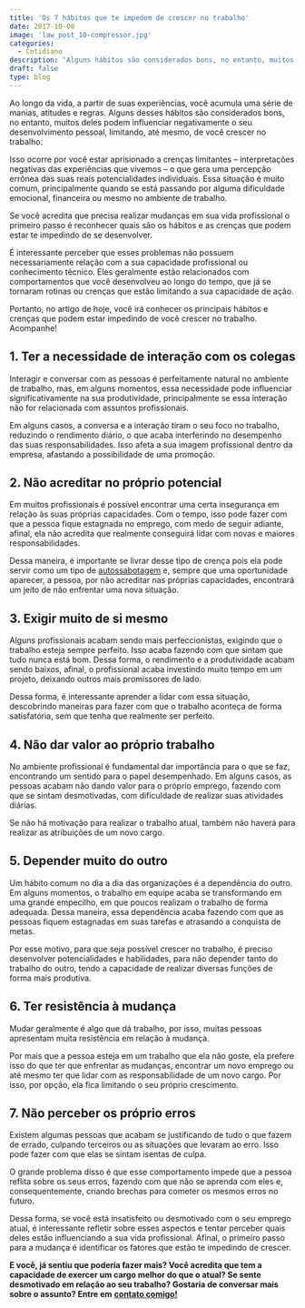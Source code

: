 ```yaml
---
title: 'Os 7 hábitos que te impedem de crescer no trabalho'
date: 2017-10-08
image: 'law_post_10-compressor.jpg'
categories:
  - Cotidiano
description: 'Alguns hábitos são considerados bons, no entanto, muitos deles podem influenciar negativamente o seu desenvolvimento, limitando você crescer no trabalho'
draft: false
type: blog
---
```


Ao longo da vida, a partir de suas experiências, você acumula uma série de manias, atitudes e regras. Alguns desses hábitos são considerados bons, no entanto, muitos deles podem influenciar negativamente o seu desenvolvimento pessoal, limitando, até mesmo, de você crescer no trabalho.

Isso ocorre por você estar aprisionado a crenças limitantes – interpretações negativas das experiências que vivemos – o que gera uma percepção errônea das suas reais potencialidades individuais. Essa situação é muito comum, principalmente quando se está passando por alguma dificuldade emocional, financeira ou mesmo no ambiente de trabalho.

Se você acredita que precisa realizar mudanças em sua vida profissional o primeiro passo é reconhecer quais são os hábitos e as crenças que podem estar te impedindo de se desenvolver.

É interessante perceber que esses problemas não possuem necessariamente relação com a sua capacidade profissional ou conhecimento técnico. Eles geralmente estão relacionados com comportamentos que você desenvolveu ao longo do tempo, que já se tornaram rotinas ou crenças que estão limitando a sua capacidade de ação.

Portanto, no artigo de hoje, você irá conhecer os principais hábitos e crenças que podem estar impedindo de você crescer no trabalho. Acompanhe!

## **1. Ter a necessidade de interação com os colegas**

Interagir e conversar com as pessoas é perfeitamente natural no ambiente de trabalho, mas, em alguns momentos, essa necessidade pode influenciar significativamente na sua produtividade, principalmente se essa interação não for relacionada com assuntos profissionais.

Em alguns casos, a conversa e a interação tiram o seu foco no trabalho, reduzindo o rendimento diário, o que acaba interferindo no desempenho das suas responsabilidades. Isso afeta a sua imagem profissional dentro da empresa, afastando a possibilidade de uma promoção.

## **2. Não acreditar no próprio potencial**

Em muitos profissionais é possível encontrar uma certa insegurança em relação às suas próprias capacidades. Com o tempo, isso pode fazer com que a pessoa fique estagnada no emprego, com medo de seguir adiante, afinal, ela não acredita que realmente conseguirá lidar com novas e maiores responsabilidades.

Dessa maneira, é importante se livrar desse tipo de crença pois ela pode servir como um tipo de [autossabotagem](/como-evitar-a-autossabotagem/) e, sempre que uma oportunidade aparecer, a pessoa, por não acreditar nas próprias capacidades, encontrará um jeito de não enfrentar uma nova situação.

## **3. Exigir muito de si mesmo**

Alguns profissionais acabam sendo mais perfeccionistas, exigindo que o trabalho esteja sempre perfeito. Isso acaba fazendo com que sintam que tudo nunca está bom. Dessa forma, o rendimento e a produtividade acabam sendo baixos, afinal, o profissional acaba investindo muito tempo em um projeto, deixando outros mais promissores de lado.

Dessa forma, é interessante aprender a lidar com essa situação, descobrindo maneiras para fazer com que o trabalho aconteça de forma satisfatória, sem que tenha que realmente ser perfeito.

## **4. Não dar valor ao próprio trabalho**

No ambiente profissional é fundamental dar importância para o que se faz, encontrando um sentido para o papel desempenhado. Em alguns casos, as pessoas acabam não dando valor para o próprio emprego, fazendo com que se sintam desmotivadas, com dificuldade de realizar suas atividades diárias.

Se não há motivação para realizar o trabalho atual, também não haverá para realizar as atribuições de um novo cargo.

## **5. Depender muito do outro**

Um hábito comum no dia a dia das organizações é a dependência do outro. Em alguns momentos, o trabalho em equipe acaba se transformando em uma grande empecilho, em que poucos realizam o trabalho de forma adequada. Dessa maneira, essa dependência acaba fazendo com que as pessoas fiquem estagnadas em suas tarefas e atrasando a conquista de metas.

Por esse motivo, para que seja possível crescer no trabalho, é preciso desenvolver potencialidades e habilidades, para não depender tanto do trabalho do outro, tendo a capacidade de realizar diversas funções de forma mais produtiva.

## **6. Ter resistência à mudança**

Mudar geralmente é algo que dá trabalho, por isso, muitas pessoas apresentam muita resistência em relação à mudança.

Por mais que a pessoa esteja em um trabalho que ela não goste, ela prefere isso do que ter que enfrentar as mudanças, encontrar um novo emprego ou até mesmo ter que lidar com as responsabilidade de um novo cargo. Por isso, por opção, ela fica limitando o seu próprio crescimento.

## **7. Não perceber os próprio erros**

Existem algumas pessoas que acabam se justificando de tudo o que fazem de errado, culpando terceiros ou as situações que levaram ao erro. Isso pode fazer com que elas se sintam isentas de culpa.

O grande problema disso é que esse comportamento impede que a pessoa reflita sobre os seus erros, fazendo com que não se aprenda com eles e, consequentemente, criando brechas para cometer os mesmos erros no futuro.

Dessa forma, se você está insatisfeito ou desmotivado com o seu emprego atual, é interessante refletir sobre esses aspectos e tentar perceber quais deles estão influenciando a sua vida profissional. Afinal, o primeiro passo para a mudança é identificar os fatores que estão te impedindo de crescer.

**E você, já sentiu que poderia fazer mais? Você acredita que tem a capacidade de exercer um cargo melhor do que o atual? Se sente desmotivado em relação ao seu trabalho? Gostaria de conversar mais sobre o assunto? Entre em** [**contato comigo!**](/contato/)
